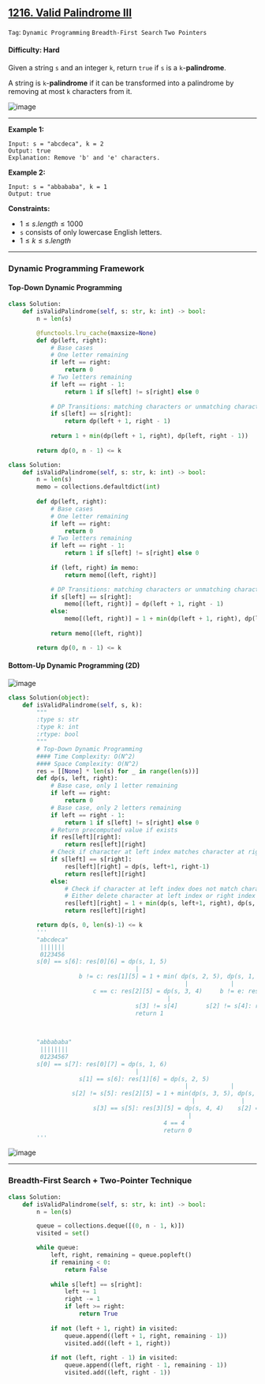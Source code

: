 ## [1216. Valid Palindrome III](https://leetcode.com/problems/valid-palindrome-iii)

```Tag```: ```Dynamic Programming``` ```Breadth-First Search``` ```Two Pointers```

#### Difficulty: Hard

Given a string ```s``` and an integer ```k```, return ```true``` if ```s``` is a ```k```-__palindrome__.

A string is ```k```-__palindrome__ if it can be transformed into a palindrome by removing at most ```k``` characters from it.

![image](https://github.com/quananhle/Python/assets/35042430/eae2993f-b2e9-4418-b4ed-6dabb258da0e)

---

__Example 1:__
```
Input: s = "abcdeca", k = 2
Output: true
Explanation: Remove 'b' and 'e' characters.
```

__Example 2:__
```
Input: s = "abbababa", k = 1
Output: true
```

__Constraints:__

- $1 \le s.length \le 1000$
- ```s``` consists of only lowercase English letters.
- $1 \le k \le s.length$


---

### Dynamic Programming Framework

#### Top-Down Dynamic Programming 

```Python
class Solution:
    def isValidPalindrome(self, s: str, k: int) -> bool:
        n = len(s)

        @functools.lru_cache(maxsize=None)
        def dp(left, right):
            # Base cases
            # One letter remaining
            if left == right:
                return 0
            # Two letters remaining
            if left == right - 1:
                return 1 if s[left] != s[right] else 0
            
            # DP Transitions: matching characters or unmatching characters
            if s[left] == s[right]:
                return dp(left + 1, right - 1)
            
            return 1 + min(dp(left + 1, right), dp(left, right - 1))
        
        return dp(0, n - 1) <= k
```

```Python
class Solution:
    def isValidPalindrome(self, s: str, k: int) -> bool:
        n = len(s)
        memo = collections.defaultdict(int)
        
        def dp(left, right):
            # Base cases
            # One letter remaining
            if left == right:
                return 0
            # Two letters remaining
            if left == right - 1:
                return 1 if s[left] != s[right] else 0
            
            if (left, right) in memo:
                return memo[(left, right)]

            # DP Transitions: matching characters or unmatching characters
            if s[left] == s[right]:
                memo[(left, right)] = dp(left + 1, right - 1)
            else:
                memo[(left, right)] = 1 + min(dp(left + 1, right), dp(left, right - 1))
        
            return memo[(left, right)]

        return dp(0, n - 1) <= k
```

#### Bottom-Up Dynamic Programming (2D)

![image](https://user-images.githubusercontent.com/35042430/204914626-85e211dd-57c1-47b7-a0d1-7c1bfd2665eb.png)

```Python
class Solution(object):
    def isValidPalindrome(self, s, k):
        """
        :type s: str
        :type k: int
        :rtype: bool
        """
        # Top-Down Dynamic Programming 
        #### Time Complexity: O(N^2)
        #### Space Complexity: O(N^2)
        res = [[None] * len(s) for _ in range(len(s))]
        def dp(s, left, right):
            # Base case, only 1 letter remaining
            if left == right:
                return 0
            # Base case, only 2 letters remaining
            if left == right - 1:
                return 1 if s[left] != s[right] else 0
            # Return precomputed value if exists     
            if res[left][right]:
                return res[left][right]
            # Check if character at left index matches character at right index
            if s[left] == s[right]:
                res[left][right] = dp(s, left+1, right-1)
                return res[left][right]
            else:
                # Check if character at left index does not match character at right index
                # Either delete character at left index or right index
                res[left][right] = 1 + min(dp(s, left+1, right), dp(s, left, right-1))
                return res[left][right]

        return dp(s, 0, len(s)-1) <= k
        '''
        "abcdeca"
         |||||||                                                                                                                                                                            | True
         0123456                                                                                                                                                                            |
        s[0] == s[6]: res[0][6] = dp(s, 1, 5)                                                                                                                                               | 2
                                    |                                                                                                                                                       |
                    b != c: res[1][5] = 1 + min( dp(s, 2, 5), dp(s, 1, 4) )                                                                                                                 | 2  
                                                  |            |                                                                                                                            |
                        c == c: res[2][5] = dp(s, 3, 4)     b != e: res[1][4] = 1 + min(dp(s, 2, 4),                                 dp(s, 1, 3))                                           | 1  3
                                             |                                           |                                            |                                                     |
                                    s[3] != s[4]        s[2] != s[4]: res[2][4] = 1 + min( dp(s, 3, 4), dp(s, 2, 3) )      s[1] != s[3]: res[1][3] =  1 + min( dp(s, 2, 3), dp(s, 1, 2) )   | 1  2 2
                                    return 1                                                |           |                                                       |            |              |
                                                                                        s[3] != s[4]    s[2] != s[3]                                        s[2] != s[3]    s[1] != s[2]    |    1 1
                                                                                        return 1        return 1                                            return 1        return 1        |

        "abbababa"
         ||||||||                                                                                                                                                                           | True
         01234567                                                                                                                                                                           |
        s[0] == s[7]: res[0][7] = dp(s, 1, 6)                                                                                                                                               | 1
                                    |                                                                                                                                                       |
                    s[1] == s[6]: res[1][6] = dp(s, 2, 5)                                                                                                                                   | 1  
                                                  |            |                                                                                                                            |
                  s[2] != s[5]: res[2][5] = 1 + min(dp(s, 3, 5), dp(s, 2, 4))                                                                                                               | 1
                                                    |             |                                                                                                                         |
                        s[3] == s[5]: res[3][5] = dp(s, 4, 4)    s[2] == s[4]: res[2][4] = dp(s, 3, 3)                                                                                      | 0  0
                                                   |                                        |                                                                                               |
                                            4 == 4                                          3 == 3                                                                                          | 0
                                            return 0                                        return 0                                                                                        |
        ''' 
```
![image](https://user-images.githubusercontent.com/35042430/204914985-680e1dcb-7810-4b66-9c76-c8166f79124e.png)

---

### Breadth-First Search + Two-Pointer Technique

```Python
class Solution:
    def isValidPalindrome(self, s: str, k: int) -> bool:
        n = len(s)

        queue = collections.deque([(0, n - 1, k)])
        visited = set()

        while queue:
            left, right, remaining = queue.popleft()
            if remaining < 0:
                return False
            
            while s[left] == s[right]:
                left += 1
                right -= 1
                if left >= right:
                    return True
            
            if not (left + 1, right) in visited:
                queue.append((left + 1, right, remaining - 1))
                visited.add((left + 1, right))
            
            if not (left, right - 1) in visited:
                queue.append((left, right - 1, remaining - 1))
                visited.add((left, right - 1))
```
